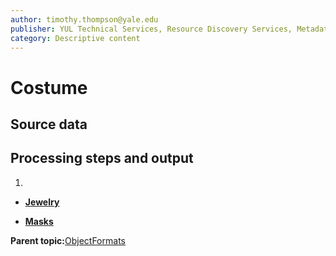 ```yaml
---
author: timothy.thompson@yale.edu
publisher: YUL Technical Services, Resource Discovery Services, Metadata Services Unit
category: Descriptive content
---
```


# Costume

## Source data

## Processing steps and output

1.  
-   **[Jewelry](../../concepts/supertypes/jewelry.md)**  

-   **[Masks](../../concepts/supertypes/masks.md)**  


**Parent topic:**[ObjectFormats](../../concepts/supertypes/objectformats.md)

